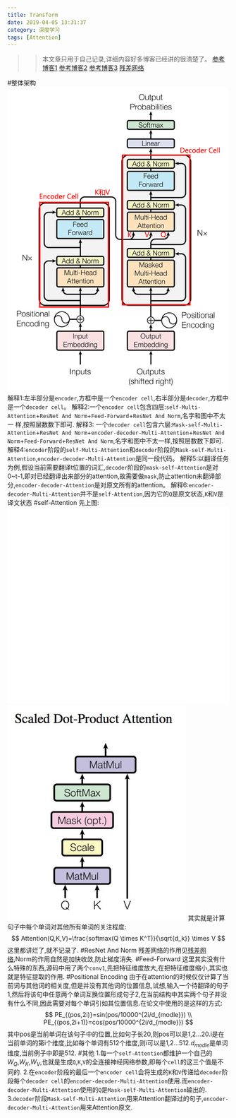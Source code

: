 ```yaml
---
title: Transform
date: 2019-04-05 13:31:37
category: 深度学习
tags: [Attention]
---
```

>>本文章只用于自己记录,详细内容好多博客已经讲的很清楚了。
[参考博客1](https://jalammar.github.io/illustrated-transformer/)
[参考博客2](https://zhuanlan.zhihu.com/p/47282410?utm_source=wechat_session&utm_medium=social&s_r=0)
[参考博客3](https://blog.csdn.net/yiyele/article/details/81913031)
[残差网络](https://www.jianshu.com/p/e58437f39f65)

#整体架构
![](/img/transform2.jpg)
解释1:左半部分是`encoder`,方框中是一个`encoder cell`,右半部分是`decoder`,方框中是一个`decoder cell`。
解释2:一个`encoder cell`包含四层:`self-Multi-Attention`+`ResNet And Norm`+`Feed-Forward`+`ResNet And Norm`,名字和图中不太一
样,按照层数数下即可.
解释3: 一个`decoder cell`包含六层:`Mask-self-Multi-Attention`+`ResNet And Norm`+`encoder-decoder-Multi-Attention`+`ResNet And Norm`+`Feed-Forward`+`ResNet And Norm`,名字和图中不太一样,按照层数数下即可.
解释4:`encoder`阶段的`self-Multi-Attention`和`decoder`阶段的`Mask-self-Multi-Attention`,`encoder-decoder-Multi-Attention`是同一段代码。
解释5:以翻译任务为例,假设当前需要翻译t位置的词汇,`decoder`阶段的`mask-self-Attention`是对0~t-1,即对已经翻译出来部分的attention,故需要做`mask`,防止attention未翻译部分,`encoder-decoder-Attention`是对原文所有的attention。
解释6:`encoder-decoder-Multi-Attention`并不是`self-Attention`,因为它的`Q`是原文状态,`K`和`V`是译文状态
#self-Attention
先上图:
![](/img/transform1.gif)
![](/img/selfattention.jpg)
其实就是计算句子中每个单词对其他所有单词的关注程度:
$$
Attention(Q,K,V)=\frac{softmax(Q \times K^T)}{\sqrt{d_k}} \times V
$$
这里都讲烂了,就不记录了.
#ResNet And Norm
残差网络的作用见[残差网络](https://www.jianshu.com/p/e58437f39f65),Norm的作用自然是加快收敛,防止梯度消失.
#Feed-Forward
这里其实没有什么特殊的东西,源码中用了两个`conv1`,先把特征维度放大,在把特征维度缩小,其实也就是特征提取的作用.
#Positional Encoding
由于在attention的时候仅仅计算了当前词与其他词的相关度,但是并没有其他词的位置信息,试想,输入一个待翻译的句子1,然后将该句中任意两个单词互换位置形成句子2,在当前结构中其实两个句子并没有什么不同,因此需要对每个单词引如其位置信息.在论文中使用的是这样的方式:
$$
PE_{(pos,2i)}=sin(pos/10000^{2i/d_{modle}}) \\
PE_{(pos,2i+1)}=cos(pos/10000^{2i/d_{modle}})
$$
其中pos是当前单词在该句子中的位置,比如句子长20,则pos可以是1,2...20.i是在当前单词的第i个维度,比如每个单词有512个维度,则i可以是1,2...512.$d_{modle}$是单词维度,当前例子中即是512.
#其他
1.每一个`self-Attention`都维护一个自己的$W_Q$,$W_K$,$W_V$,也就是生成`Q`,`K`,`V`的全连接神经网络参数,即每个`cell`的这三个值是不同的.
2.在`encoder`阶段的最后一个`encoder cell`会将生成的`K`和`V`传递给`decoder`阶段每个`decoder cell`的`encoder-decoder-Multi-Attention`使用.而`encoder-decoder-Multi-Attention`使用的`Q`是`Mask-self-Multi-Attention`输出的.
3.`decoder`阶段`Mask-self-Multi-Attention`用来Attention翻译过的句子,`encoder-decoder-Multi-Attention`用来Attention原文.